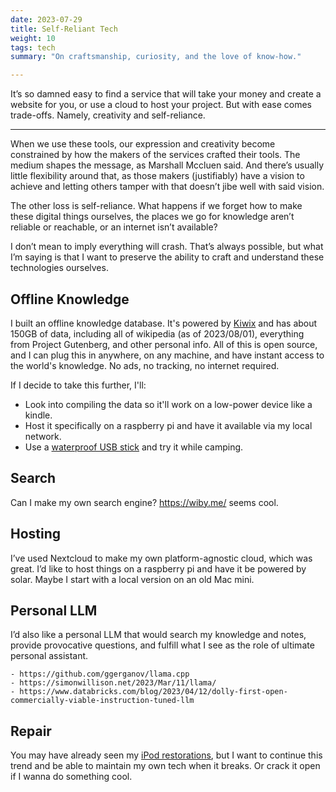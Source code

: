 ```yaml
---
date: 2023-07-29
title: Self-Reliant Tech
weight: 10
tags: tech
summary: "On craftsmanship, curiosity, and the love of know-how."

---
```


It’s so damned easy to find a service that will take your money and create a website for you, or use a cloud to host your project. But with ease comes trade-offs. Namely, creativity and self-reliance.

---

When we use these tools, our expression and creativity become constrained by how the makers of the services crafted their tools. The medium shapes the message, as Marshall Mccluen said. And there’s usually little flexibility around that, as those makers (justifiably) have a vision to achieve and letting others tamper with that doesn’t jibe well with said vision. 

The other loss is self-reliance. What happens if we forget how to make these digital things ourselves, the places we go for knowledge aren’t reliable or reachable, or an internet isn’t available?

I don’t mean to imply everything will crash. That’s always possible, but what I’m saying is that I want to preserve the ability to craft and understand these technologies ourselves.

## Offline Knowledge
I built an offline knowledge database. It's powered by [Kiwix](kiwix.org) and has about 150GB of data, including all of wikipedia (as of 2023/08/01), everything from Project Gutenberg, and other personal info. All of this is open source, and I can plug this in anywhere, on any machine, and have instant access to the world's knowledge. No ads, no tracking, no internet required.

If I decide to take this further, I'll:
- Look into compiling the data so it'll work on a low-power device like a kindle.
- Host it specifically on a raspberry pi and have it available via my local network.
- Use a [waterproof USB stick](https://www.gorilladriveusb.com) and try it while camping.

## Search
Can I make my own search engine?  https://wiby.me/ seems cool. 

## Hosting
I’ve used Nextcloud to make my own platform-agnostic cloud, which was great. I’d like to host things on a raspberry pi and have it be powered by solar. Maybe I start with a local version on an old Mac mini. 

## Personal LLM
I’d also like a personal LLM that would search my knowledge and notes, provide provocative questions, and fulfill what I see as the role of ultimate personal assistant. 

	- https://github.com/ggerganov/llama.cpp
	- https://simonwillison.net/2023/Mar/11/llama/
	- https://www.databricks.com/blog/2023/04/12/dolly-first-open-commercially-viable-instruction-tuned-llm

## Repair
You may have already seen my [iPod restorations](/art/2022-01-01-ipod-restorations/), but I want to continue this trend and be able to maintain my own tech when it breaks. Or crack it open if I wanna do something cool.